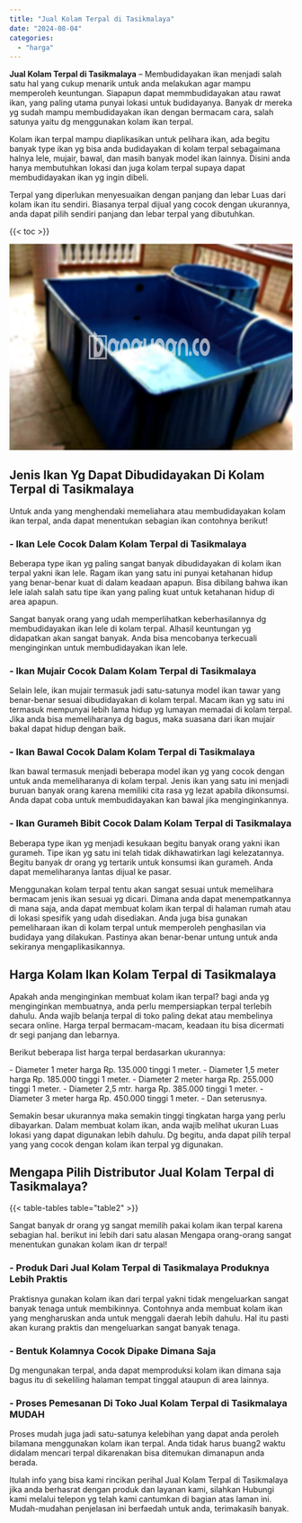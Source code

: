 ```yaml
---
title: "Jual Kolam Terpal di Tasikmalaya"
date: "2024-08-04"
categories: 
  - "harga"
---
```


**Jual Kolam Terpal di Tasikmalaya** – Membudidayakan ikan menjadi salah satu hal yang cukup menarik untuk anda melakukan agar mampu memperoleh keuntungan. Siapapun dapat memmbudidayakan atau rawat ikan, yang paling utama punyai lokasi untuk budidayanya. Banyak dr mereka yg sudah mampu membudidayakan ikan dengan bermacam cara, salah satunya yaitu dg menggunakan kolam ikan terpal.

Kolam ikan terpal mampu diaplikasikan untuk pelihara ikan, ada begitu banyak type ikan yg bisa anda budidayakan di kolam terpal sebagaimana halnya lele, mujair, bawal, dan masih banyak model ikan lainnya. Disini anda hanya membutuhkan lokasi dan juga kolam terpal supaya dapat membudidayakan ikan yg ingin dibeli.

Terpal yang diperlukan menyesuaikan dengan panjang dan lebar Luas dari kolam ikan itu sendiri. Biasanya terpal dijual yang cocok dengan ukurannya, anda dapat pilih sendiri panjang dan lebar terpal yang dibutuhkan.

{{< toc >}}

![Jual Kolam Terpal di Tasikmalaya](/images/jual-kolam-terpal-22.png)

## Jenis Ikan Yg Dapat Dibudidayakan Di Kolam Terpal di Tasikmalaya

Untuk anda yang menghendaki memeliahara atau membudidayakan kolam ikan terpal, anda dapat menentukan sebagian ikan contohnya berikut!

### \- Ikan Lele Cocok Dalam Kolam Terpal di Tasikmalaya

Beberapa type ikan yg paling sangat banyak dibudidayakan di kolam ikan terpal yakni ikan lele. Ragam ikan yang satu ini punyai ketahanan hidup yang benar-benar kuat di dalam keadaan apapun. Bisa dibilang bahwa ikan lele ialah salah satu tipe ikan yang paling kuat untuk ketahanan hidup di area apapun.

Sangat banyak orang yang udah memperlihatkan keberhasilannya dg membudidayakan ikan lele di kolam terpal. Alhasil keuntungan yg didapatkan akan sangat banyak. Anda bisa mencobanya terkecuali menginginkan untuk membudidayakan ikan lele.

### \- Ikan Mujair Cocok Dalam Kolam Terpal di Tasikmalaya

Selain lele, ikan mujair termasuk jadi satu-satunya model ikan tawar yang benar-benar sesuai dibudidayakan di kolam terpal. Macam ikan yg satu ini termasuk mempunyai lebih lama hidup yg lumayan memadai di kolam terpal. Jika anda bisa memeliharanya dg bagus, maka suasana dari ikan mujair bakal dapat hidup dengan baik.

### \- Ikan Bawal Cocok Dalam Kolam Terpal di Tasikmalaya

Ikan bawal termasuk menjadi beberapa model ikan yg yang cocok dengan untuk anda memeliharanya di kolam terpal. Jenis ikan yang satu ini menjadi buruan banyak orang karena memiliki cita rasa yg lezat apabila dikonsumsi. Anda dapat coba untuk membudidayakan kan bawal jika menginginkannya.

### \- Ikan Gurameh Bibit Cocok Dalam Kolam Terpal di Tasikmalaya

Beberapa type ikan yg menjadi kesukaan begitu banyak orang yakni ikan gurameh. Tipe ikan yg satu ini telah tidak dikhawatirkan lagi kelezatannya. Begitu banyak dr orang yg tertarik untuk konsumsi ikan gurameh. Anda dapat memeliharanya lantas dijual ke pasar.

Menggunakan kolam terpal tentu akan sangat sesuai untuk memelihara bermacam jenis ikan sesuai yg dicari. Dimana anda dapat menempatkannya di mana saja, anda dapat membuat kolam ikan terpal di halaman rumah atau di lokasi spesifik yang udah disediakan. Anda juga bisa gunakan pemeliharaan ikan di kolam terpal untuk memperoleh penghasilan via budidaya yang dilakukan. Pastinya akan benar-benar untung untuk anda sekiranya mengaplikasikannya.

## Harga Kolam Ikan Kolam Terpal di Tasikmalaya

Apakah anda menginginkan membuat kolam ikan terpal? bagi anda yg menginginkan membuatnya, anda perlu mempersiapkan terpal terlebih dahulu. Anda wajib belanja terpal di toko paling dekat atau membelinya secara online. Harga terpal bermacam-macam, keadaan itu bisa dicermati dr segi panjang dan lebarnya.

Berikut beberapa list harga terpal berdasarkan ukurannya:

\- Diameter 1 meter harga Rp. 135.000 tinggi 1 meter. - Diameter 1,5 meter harga Rp. 185.000 tinggi 1 meter. - Diameter 2 meter harga Rp. 255.000 tinggi 1 meter. - Diameter 2,5 mtr. harga Rp. 385.000 tinggi 1 meter. - Diameter 3 meter harga Rp. 450.000 tinggi 1 meter. - Dan seterusnya.

Semakin besar ukurannya maka semakin tinggi tingkatan harga yang perlu dibayarkan. Dalam membuat kolam ikan, anda wajib melihat ukuran Luas lokasi yang dapat digunakan lebih dahulu. Dg begitu, anda dapat pilih terpal yang yang cocok dengan kolam ikan terpal yg digunakan.

## Mengapa Pilih Distributor Jual Kolam Terpal di Tasikmalaya?

{{< table-tables table="table2" >}}

Sangat banyak dr orang yg sangat memilih pakai kolam ikan terpal karena sebagian hal. berikut ini lebih dari satu alasan Mengapa orang-orang sangat menentukan gunakan kolam ikan dr terpal!

### \- Produk Dari Jual Kolam Terpal di Tasikmalaya Produknya Lebih Praktis

Praktisnya gunakan kolam ikan dari terpal yakni tidak mengeluarkan sangat banyak tenaga untuk membikinnya. Contohnya anda membuat kolam ikan yang mengharuskan anda untuk menggali daerah lebih dahulu. Hal itu pasti akan kurang praktis dan mengeluarkan sangat banyak tenaga.

### \- Bentuk Kolamnya Cocok Dipake Dimana Saja

Dg mengunakan terpal, anda dapat memproduksi kolam ikan dimana saja bagus itu di sekeliling halaman tempat tinggal ataupun di area lainnya.

### \- Proses Pemesanan Di Toko Jual Kolam Terpal di Tasikmalaya MUDAH

Proses mudah juga jadi satu-satunya kelebihan yang dapat anda peroleh bilamana menggunakan kolam ikan terpal. Anda tidak harus buang2 waktu didalam mencari terpal dikarenakan bisa ditemukan dimanapun anda berada.

Itulah info yang bisa kami rincikan perihal Jual Kolam Terpal di Tasikmalaya jika anda berhasrat dengan produk dan layanan kami, silahkan Hubungi kami melalui telepon yg telah kami cantumkan di bagian atas laman ini. Mudah-mudahan penjelasan ini berfaedah untuk anda, terimakasih banyak.
